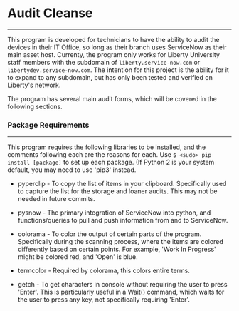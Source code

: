 # Audit Cleanse
---
This program is developed for technicians to have the ability to audit the devices in their IT Office, so long as their branch uses ServiceNow as their main asset host. Currenty, the program only works for Liberty University staff members with the subdomain of `liberty.service-now.com` or `libertydev.service-now.com`. The intention for this project is the ability for it to expand to any subdomain, but has only been tested and verified on Liberty's network.

The program has several main audit forms, which will be covered in the following sections.


### Package Requirements
---
This program requires the following libraries to be installed, and the comments following each are
the reasons for each. Use `$ <sudo> pip install [package]` to set up each package.
(If Python 2 is your system default, you may need to use 'pip3' instead.

* pyperclip - To copy the list of items in your clipboard. Specifically used to capture the list
  for the storage and loaner audits. This may not be needed in future commits.

* pysnow - The primary integration of ServiceNow into python, and functions/queries to pull
  and push information from and to ServiceNow.

* colorama - To color the output of certain parts of the program. Specifically during the
  scanning process, where the items are colored differently based on certain points.
  For example, 'Work In Progress' might be colored red, and 'Open' is blue.

* termcolor - Required by colorama, this colors entire terms.

* getch - To get characters in console without requiring the user to press 'Enter'. This is
  particularly useful in a Wait() command, which waits for the user to press any key, not
  specifically requiring 'Enter'.

